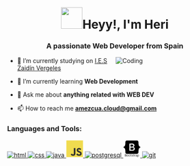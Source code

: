 <h1 align="center"> <img src="https://cdn-icons-png.flaticon.com/512/2866/2866069.png" width="50" height="50" />Heyy!, I'm Heri</h1>
<h3 align="center">A passionate Web Developer from Spain</h3>
<img align="right" alt="Coding" width="250" src="https://i.pinimg.com/originals/03/a4/a5/03a4a5f034bf0bafa661fd8a8aabedc8.gif">

- 🔭 I’m currently studying on [I.E.S Zaidín Vergeles](https://www.ieszaidinvergeles.org/)

- 🌱 I’m currently learning **Web Development**

- 💬 Ask me about **anything related with WEB DEV**

- 📫 How to reach me **amezcua.cloud@gmail.com**

<p align="left">
</p>

<h3 align="left">Languages and Tools:</h3>
<p align="left"> 
  <a href="https://www.w3schools.com/html/" target="_blank" rel="noreferrer"> 
      <img src="https://cdn.jsdelivr.net/gh/devicons/devicon/icons/html5/html5-original.svg" alt="html" heigth="40" width="40" />
  </a> 
  <a href="https://www.w3.org/css/" target="_blank" rel="noreferrer">
      <img src="https://cdn.jsdelivr.net/gh/devicons/devicon/icons/css3/css3-original.svg" alt="css" heigth="40" width="40"  />
  </a> 
  <a href="https://www.java.com" target="_blank" rel="noreferrer"> 
      <img src="https://cdn.jsdelivr.net/gh/devicons/devicon/icons/java/java-original.svg" alt="java"  heigth="50" width="50" />
  </a>
  <a href="https://developer.mozilla.org/en-US/docs/Web/JavaScript" target="_blank" rel="noreferrer">
    <img src="https://raw.githubusercontent.com/devicons/devicon/master/icons/javascript/javascript-original.svg" alt="javascript" width="40" height="40"/>
  </a>
  <a href="https://www.postgresql.org" target="_blank" rel="noreferrer">
      <img src="https://cdn.jsdelivr.net/gh/devicons/devicon/icons/postgresql/postgresql-original.svg" alt="postgresql" width="40" height="40" />
  </a>
  <a href="https://getbootstrap.com" target="_blank" rel="noreferrer">
   <img src="https://raw.githubusercontent.com/devicons/devicon/master/icons/bootstrap/bootstrap-plain-wordmark.svg" alt="bootstrap" width="40" height="40"/> 
  </a>
  <a href="https://git-scm.com/" target="_blank" rel="noreferrer">
    <img src="https://cdn.jsdelivr.net/gh/devicons/devicon/icons/git/git-original.svg" alt="git" width="40" height="40">
  </a>
</p>
